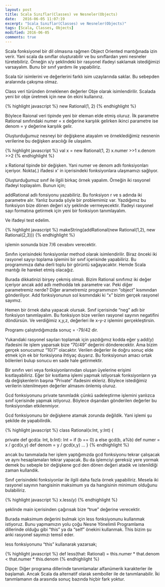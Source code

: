 ```yaml
---
layout: post
title: Scala Sınıflar(Classes) ve Nesneler(Objects)
date:   2016-06-05 11:07:19
excerpt: "Scala Sınıflar(Classes) ve Nesneler(Objects)"
tags: [Scala, Classes, Objects]
modified: 2016-06-05
comments: true
---
```


Scala fonksiyonel bir dil olmasına rağmen Object Oriented mantığınada izin verir. 
Yani scala da sınıflar oluşturabilir ve bu sınıflardan yeni nesneler türetebiliriz. 
Örneğin x/y şeklindeki bir rasyonel ifadeyi saklamak istediğimizi varsayalım. 
Bunu bir sınıf yardımı ile yapabiliriz.

<script src="http://gist.github.com/GlcEbru/b2dd32b27c49cf2e0b0b9a09908005e6.js"></script>

Scala tür isimlerini ve değerlerini farklı isim uzaylarında saklar. 
Bu sebepden aralarında çakışma olmaz.

Class veri türünden örneklenen değerler Obje olarak isimlendirilir. 
Scalada yeni bir obje üretmek için new ön ekini kullanırız.

{% highlight javascript %}
new Rational(1, 2)
{% endhighlight %}

Böylece Raional veri tipinde yeni bir eleman elde etmiş oluruz. İlk parametre Rational sınıfındaki 
numer = x değerine karşılık gelirken ikinci parametre ise denom = y değerine karşılık gelir.

Oluşturduğumuz nesneyi bir değişkene atayalım ve örneklediğimiz nesnenin verilerine bu değişken
aracılığı ile ulaşalım.

{% highlight javascript %}
val x = new Rational(1, 2)
x.numer     >>1
x.denom     >>2
{% endhighlight %}

x Rational tipinde bir değişken. Yani numer ve denom adlı fonksiyonları içeriyor. 
Nokta(.) ifadesi x' in içerisindeki fonksiyonlara ulaşmamızı sağlıyor. 

Oluşturduğumuz sınıf ile ilgili birkaç örnek yapalım. Örneğin iki rasyonel ifadeyi toplayalım.
Bunun için;

<script src="http://gist.github.com/GlcEbru/766a4bfbac8a590f0193d334378a4030.js"></script>

addRational adlı fonsiyonu yazabiliriz. Bu fonksiyon r ve s adında iki parametre alır.
Yanlız burada şöyle bir problemimiz var. Yazdığımız bu fonksiyon bize dönen değeri x/y 
şeklinde vermeyecektir. İfadeyi rasyonel sayı formatına getirmek için yeni bir fonksiyon tanımlayalım.

<script src="http://gist.github.com/GlcEbru/2c2aa4551d3bf4317ba7bf0837afc201.js"></script>

Ve ifadeyi test edelim.

{% highlight javascript %}
makeString(addRational(new Rational(1,2), new Rational(2,3)))
{% endhighlight %}

işlemin sonunda bize 7/6 cevabını verecektir.

Sınıfın içerisindeki fonksiyonlar method olarak isimlendirilir. 
Biraz önceki iki rasyonel sayıyı toplama işlemini bir sınıf içerisinde yapabiliriz. 
Bu programımıza daha derli toplu bir görüntü sağayacaktır. Hemde Scala mantığı 
ile hareket etmiş olacağız.

<script src="http://gist.github.com/GlcEbru/170ef611814f9fe2cb9a7bc48160a8db.js"></script>

Burada dikkatinizi birşey çekmiş olmalı. Bizim Rational sınıfımız iki değer içeriyor ancak 
add adlı methodda tek parametre var. Peki diğer parametremiz nerde? Diğer arametremiz programımızın
“object” kısmından gönderiliyor. Add fonksiyonunun sol kısmındaki ki “x” bizim gerçek rasyonel sayımız.

<script src="http://gist.github.com/GlcEbru/3276f97cff9740a907a712c8f1081339.js"></script>

Hemen bir örnek daha yapacak olursak. Sınıf içerisinde “neg” adlı bir fonksiyon tanımlayalım.
Bu fonksiyon bize verilen rasyonel sayının negatifini döndürsün.
Ve verdiğimiz x,y,z, değerleri ile x-y-z işlemini gerçekleştirsin.

<script src="http://gist.github.com/GlcEbru/a05f1b8544c2a4d4dff233cd26b7851b.js"></script>

Programı çalıştırdığımızda sonuç = -79/42 dir.

Yukarıdaki rasyonel sayıları toplamak için yazdığımız kodda eğer y.add(y) ifadesini ile işlem yaparsak bize “70/49” değerini dönderecektir. Ama bizim gerçek sonucumuz “10/7” olacaktır. Verilen değerler ile doğru sonuç elde etmek için ek bir fonksiyona ihtiyaç duyarız. Bu fonksiyonun amacı ortak bölenleri bulup sonucu en sade hale getirmektir.

<script src="http://gist.github.com/GlcEbru/b0c9069ce30ea342826fc89921ac23a5.js"></script>

Bir sınıfın veri veya fonksiyonlarınıdan oluşan üyelerine erişimi kısıtlayabiliriz. Eğer bir kısıtlama işlemi yapmak istiyorsak fonksiyonların ya da değişkenlerin başına “Private” ifadesini ekleriz.
Böylece istediğimiz verilerin istenilmeyen değerler almasını önlemiş oluruz. 

Gcd fonksiyonunu private tanımladık çünkü sadeleştirme işlemini yanlızca sınıf içerisinde yapmak istiyoruz. Böylece dışarıdan gönderilen değerler bu fonksiyondan etkilenmiyor.

Gcd fonksiyonunu bir değişkene atamak zorunda değildik. Yani işlemi şu şekilde de yapabilirdik.

{% highlight javascript %}
class Rational(x:Int, y:Int)
{

private def gcd(a: Int, b:Int): Int = if (b == 0) a else gcd(b, a%b)
	def numer = x / gcd(x,y)
	def denom = y / gcd(x,y)
...
}
{% endhighlight %}

ancak bu tanımalada her işlem yaptığımızda gcd fonksiyonu tekrar çalışacak ve aynı hesaplamaları tekrar yapacak. Bu da işlemciyi gereksiz yere yormak demek bu sebeple bir değişkene gcd den dönen değeri atadık ve istenildiği zaman kullandık.

Sınıf çerisindeki fonksiyonlar ile ilgili daha fazla örnek yapabiliriz. Mesela iki rasyonel sayının hangisinin maksimum ya da hangisinin minimum olduğunu bulabiliriz.

<script src="http://gist.github.com/GlcEbru/188b3e5b37d049c31aa460dab8f7ec02.js"></script>


{% highlight javascript %}
x.less(y) 
{% endhighlight %}

şeklinde main içerisinden çağırısak bize “true” değerine verecektir.

Burada maksimum değerini bulmak için less fonksiyonunu kullanmak istiyoruz. Bunu yapmamızın yolu çoğu Nesne Yönelimli Programlama dillerinde olduğu gibi “this” ya da “self” önekini kullanmak. This bizim şu anki rasyonel sayımızı temsil eder. 
<script src="http://gist.github.com/GlcEbru/5b2bdcefc757519362e4561e03e289cf.js"></script>

less fonksiyonunu “this” kullanarak yazarsak;

{% highlight javascript %}
def less(that: Rational) = 
	this.numer * that.denom < that.numer * this.denom
{% endhighlight %}

Dipçe: Diğer programa dillerinde tanımlamalar alfanümerik karakterler ile başlamalı. Ancak Scala da alternatif olarak semboller ile de tanımlanabilir. İki tanımlamanın da arasında sonuç bazında hiçbir fark yoktur.

<script src="http://gist.github.com/GlcEbru/a2ae6adfb1c5f5fe9ecd9c778ce2e0d9.js"></script>


